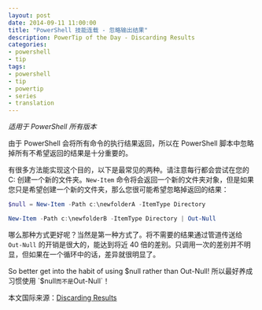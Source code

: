 ```yaml
---
layout: post
date: 2014-09-11 11:00:00
title: "PowerShell 技能连载 - 忽略输出结果"
description: PowerTip of the Day - Discarding Results
categories:
- powershell
- tip
tags:
- powershell
- tip
- powertip
- series
- translation
---
```

_适用于 PowerShell 所有版本_

由于 PowerShell 会将所有命令的执行结果返回，所以在 PowerShell 脚本中忽略掉所有不希望返回的结果是十分重要的。

有很多方法能实现这个目的，以下是最常见的两种。请注意每行都会尝试在您的 C: 创建一个新的文件夹。`New-Item` 命令将会返回一个新的文件夹对象，但是如果您只是希望创建一个新的文件夹，那么您很可能希望忽略掉返回的结果：

```powershell
$null = New-Item -Path c:\newfolderA -ItemType Directory

New-Item -Path c:\newfolderB -ItemType Directory | Out-Null
```

哪么那种方式更好呢？当然是第一种方式了。将不需要的结果通过管道传送给 `Out-Null` 的开销是很大的，能达到将近 40 倍的差别。只调用一次的差别并不明显，但如果在一个循环中的话，差异就很明显了。

So better get into the habit of using $null rather than Out-Null!
所以最好养成习惯使用 `$null` 而不是 `Out-Null`！

<!--more-->
本文国际来源：[Discarding Results](http://community.idera.com/powershell/powertips/b/tips/posts/discarding-results)
